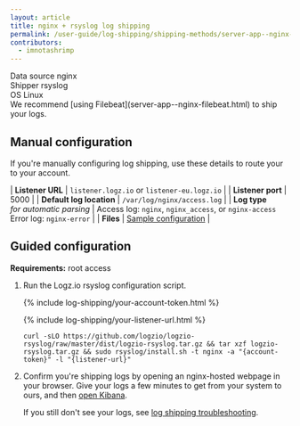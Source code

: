 ```yaml
---
layout: article
title: nginx + rsyslog log shipping
permalink: /user-guide/log-shipping/shipping-methods/server-app--nginx-rsyslog.html
contributors:
  - imnotashrimp
---
```


<div class="shipping-summary">
<div>
  Data source <span>nginx</span>
</div>
<div>
  Shipper <span>rsyslog</span>
</div>
<div>
  OS <span>Linux</span>
</div>
</div>

<div class="info-box note">
  We recommend [using Filebeat](server-app--nginx-filebeat.html) to ship your logs.
</div>

## Manual configuration

If you're manually configuring log shipping, use these details to route your to your account.

| **Listener URL** | `listener.logz.io` or `listener-eu.logz.io` |
| **Listener port** | 5000 |
| **Default log location** | `/var/log/nginx/access.log` |
| **Log type** <br /> _for automatic parsing_ | Access log: `nginx`, `nginx_access`, or `nginx-access` <br /> Error log: `nginx-error` |
| **Files** | [Sample configuration](https://raw.githubusercontent.com/logzio/logz-docs/master/shipping-config-samples/logz-rsyslog-config.conf) |

## Guided configuration

**Requirements:** root access

1. Run the Logz.io rsyslog configuration script.

    {% include log-shipping/your-account-token.html %}

    {% include log-shipping/your-listener-url.html %}

    ```shell
    curl -sLO https://github.com/logzio/logzio-rsyslog/raw/master/dist/logzio-rsyslog.tar.gz && tar xzf logzio-rsyslog.tar.gz && sudo rsyslog/install.sh -t nginx -a "{account-token}" -l "{listener-url}"
    ```

2. Confirm you're shipping logs by opening an nginx-hosted webpage in your browser. Give your logs a few minutes to get from your system to ours, and then [open Kibana](https://app.logz.io/#/dashboard/kibana).

    If you still don't see your logs, see [log shipping troubleshooting]({{site.baseurl}}/user-guide/log-shipping/log-shipping-troubleshooting.html).